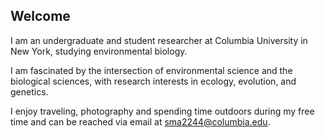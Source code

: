 ## Welcome

I am an undergraduate and student researcher at Columbia University in New York, studying environmental biology.

I am fascinated by the intersection of environmental science and the biological sciences, with research interests in ecology, evolution, and genetics. 

I enjoy traveling, photography and spending time outdoors during my free time and can be reached via email at sma2244@columbia.edu.
